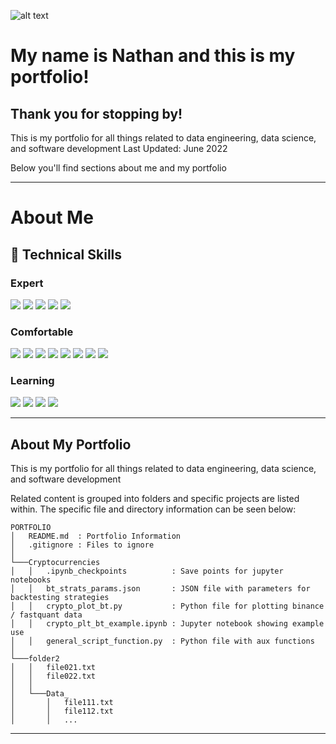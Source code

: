 ![alt text](https://user-images.githubusercontent.com/11877105/171971269-2be6dfaf-a848-4180-9dae-e12ae30d4b62.png)

# My name is Nathan and this is my portfolio!

## Thank you for stopping by!

This is my portfolio for all things related to data engineering, data science, and software development
Last Updated: June 2022

Below you'll find sections about me and my portfolio

---

# About Me

## 💼 Technical Skills

### Expert

![](https://img.shields.io/badge/Python-3776AB?style=for-the-badge&logo=python&logoColor=white)
![](https://img.shields.io/badge/Flask-000000?style=for-the-badge&logo=flask&logoColor=white)
![](https://img.shields.io/badge/Google_Cloud-4285F4?style=for-the-badge&logo=google-cloud&logoColor=white)
![](https://img.shields.io/badge/MySQL-00000F?style=for-the-badge&logo=mysql&logoColor=white)
![](https://img.shields.io/badge/PostgreSQL-316192?style=for-the-badge&logo=postgresql&logoColor=white)

### Comfortable

![](https://img.shields.io/badge/React-20232A?style=for-the-badge&logo=react&logoColor=61DAFB)
![](https://img.shields.io/badge/Material--UI-0081CB?style=for-the-badge&logo=material-ui&logoColor=white)
![](https://img.shields.io/badge/Amazon_AWS-FF9900?style=for-the-badge&logo=amazonaws&logoColor=white)
![](https://img.shields.io/badge/docker-%230db7ed.svg?style=for-the-badge&logo=docker&logoColor=white)
![](https://img.shields.io/badge/kubernetes-%23326ce5.svg?style=for-the-badge&logo=kubernetes&logoColor=white)
![](https://img.shields.io/badge/Cassandra-1287B1?style=for-the-badge&logo=apache%20cassandra&logoColor=white)
![](https://img.shields.io/badge/InfluxDB-22ADF6?style=for-the-badge&logo=InfluxDB&logoColor=white)
![](https://img.shields.io/badge/rabbitmq-%23FF6600.svg?&style=for-the-badge&logo=rabbitmq&logoColor=white)

### Learning

![](https://img.shields.io/badge/TypeScript-007ACC?style=for-the-badge&logo=typescript&logoColor=white)
![](https://img.shields.io/badge/C%2B%2B-00599C?style=for-the-badge&logo=c%2B%2B&logoColor=white)
![](https://img.shields.io/badge/Go-00ADD8?style=for-the-badge&logo=go&logoColor=white)
![](https://img.shields.io/badge/Rust-000000?style=for-the-badge&logo=rust&logoColor=white)

<!--
### Github Stats

[![Anurag’s github stats](https://github-readme-stats.vercel.app/api?username=1nm1)](https://github.com/1nm1)

## [![Top Langs](https://github-readme-stats.vercel.app/api/top-langs/?username=1nm1&layout=compact)](https://github.com/1nm1) -->

---

## About My Portfolio

This is my portfolio for all things related to data engineering, data science, and software development

Related content is grouped into folders and specific projects are listed within. The specific file and directory information can be seen below:

```
PORTFOLIO
│   README.md  : Portfolio Information
│   .gitignore : Files to ignore
│
└───Cryptocurrencies
│   │   .ipynb_checkpoints          : Save points for jupyter notebooks
│   │   bt_strats_params.json       : JSON file with parameters for backtesting strategies
│   │   crypto_plot_bt.py           : Python file for plotting binance / fastquant data
│   │   crypto_plt_bt_example.ipynb : Jupyter notebook showing example use
│   │   general_script_function.py  : Python file with aux functions
│
└───folder2
│   │   file021.txt
│   │   file022.txt
│   │
│   └───Data_
│       │   file111.txt
│       │   file112.txt
│       │   ...
```

---

<!-- [![Anurag's github stats](https://github-readme-stats.vercel.app/api?username=1nm1)](https://github.com/1nm1) -->
